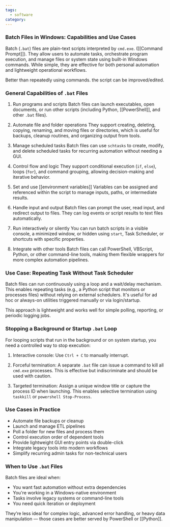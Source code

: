 ```yaml
---
tags:
  - software
category:
---
```

### Batch Files in Windows: Capabilities and Use Cases

Batch (`.bat`) files are plain-text scripts interpreted by `cmd.exe`. ([[Command Prompt]]). They allow users to automate tasks, orchestrate program execution, and manage files or system state using built-in Windows commands. While simple, they are effective for both personal automation and lightweight operational workflows.

Better than repeatedly using commands. the script can be improved/edited.
### General Capabilities of `.bat` Files

1. Run programs and scripts
   Batch files can launch executables, open documents, or run other scripts (including Python, [[PowerShell]], and other `.bat` files).

2. Automate file and folder operations
   They support creating, deleting, copying, renaming, and moving files or directories, which is useful for backups, cleanup routines, and organizing output from tools.

3. Manage scheduled tasks
   Batch files can use `schtasks` to create, modify, and delete scheduled tasks for recurring automation without needing a GUI.

4. Control flow and logic
   They support conditional execution (`if`, `else`), loops (`for`), and command grouping, allowing decision-making and iterative behavior.

5. Set and use [[environment variables]]
   Variables can be assigned and referenced within the script to manage inputs, paths, or intermediate results.

6. Handle input and output
   Batch files can prompt the user, read input, and redirect output to files. They can log events or script results to text files automatically.

7. Run interactively or silently
   You can run batch scripts in a visible console, a minimized window, or hidden using `start`, Task Scheduler, or shortcuts with specific properties.

8. Integrate with other tools
   Batch files can call PowerShell, VBScript, Python, or other command-line tools, making them flexible wrappers for more complex automation pipelines.

### Use Case: Repeating Task Without Task Scheduler

Batch files can run continuously using a loop and a wait/delay mechanism. This enables repeating tasks (e.g., a Python script that monitors or processes files) without relying on external schedulers. It's useful for ad hoc or always-on utilities triggered manually or via login/startup.

This approach is lightweight and works well for simple polling, reporting, or periodic logging jobs.
### Stopping a Background or Startup `.bat` Loop

For looping scripts that run in the background or on system startup, you need a controlled way to stop execution:

1. Interactive console:
   Use `Ctrl + C` to manually interrupt.

2. Forceful termination:
   A separate `.bat` file can issue a command to kill all `cmd.exe` processes. This is effective but indiscriminate and should be used with caution.

3. Targeted termination:
   Assign a unique window title or capture the process ID when launching. This enables selective termination using `taskkill` or `powershell Stop-Process`.

### Use Cases in Practice

 - Automate file backups or cleanup
 - Launch and manage ETL pipelines
 - Poll a folder for new files and process them
 - Control execution order of dependent tools
 - Provide lightweight GUI entry points via double-click
 - Integrate legacy tools into modern workflows
 - Simplify recurring admin tasks for non-technical users

### When to Use `.bat` Files

Batch files are ideal when:
 - You want fast automation without extra dependencies
 - You're working in a Windows-native environment
 - Tasks involve legacy systems or command-line tools
 - You need quick iteration or deployment

They’re less ideal for complex logic, advanced error handling, or heavy data manipulation — those cases are better served by PowerShell or [[Python]].
